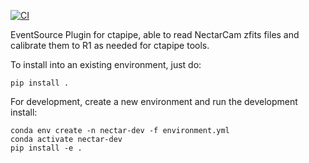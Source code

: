 [![CI](https://github.com/cta-observatory/ctapipe_io_nectarcam/workflows/CI/badge.svg?branch=master)](https://github.com/cta-observatory/ctapipe_io_nectarcam/actions?query=workflow%3ACI+branch%3Amaster)

EventSource Plugin for ctapipe, able to read NectarCam zfits files
and calibrate them to R1 as needed for ctapipe tools.

To install into an existing environment, just do:
```
pip install .
```

For development, create a new environment and run the development install:
```
conda env create -n nectar-dev -f environment.yml
conda activate nectar-dev
pip install -e .
```